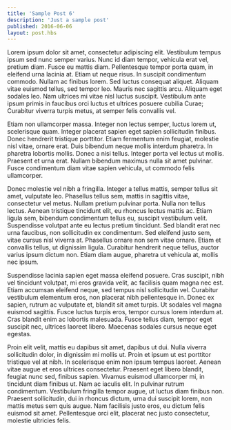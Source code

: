 ```yaml
---
title: 'Sample Post 6'
description: 'Just a sample post'
published: 2016-06-06
layout: post.hbs
---
```


Lorem ipsum dolor sit amet, consectetur adipiscing elit. Vestibulum tempus ipsum sed nunc semper varius. Nunc id diam tempor, vehicula erat vel, pretium diam. Fusce eu mattis diam. Pellentesque tempor porta quam, in eleifend urna lacinia at. Etiam ut neque risus. In suscipit condimentum commodo. Nullam ac finibus lorem. Sed luctus consequat aliquet. Aliquam vitae euismod tellus, sed tempor leo. Mauris nec sagittis arcu. Aliquam eget sodales leo. Nam ultrices mi vitae nisl luctus suscipit. Vestibulum ante ipsum primis in faucibus orci luctus et ultrices posuere cubilia Curae; Curabitur viverra turpis metus, at semper felis convallis vel.

Etiam non ullamcorper massa. Integer non lectus semper, luctus lorem ut, scelerisque quam. Integer placerat sapien eget sapien sollicitudin finibus. Donec hendrerit tristique porttitor. Etiam fermentum enim feugiat, molestie nisl vitae, ornare erat. Duis bibendum neque mollis interdum pharetra. In pharetra lobortis mollis. Donec a nisi tellus. Integer porta vel lectus ut mollis. Praesent et urna erat. Nullam bibendum maximus nulla sit amet pulvinar. Fusce condimentum diam vitae sapien vehicula, ut commodo felis ullamcorper.

Donec molestie vel nibh a fringilla. Integer a tellus mattis, semper tellus sit amet, vulputate leo. Phasellus tellus sem, mattis in sagittis vitae, consectetur vel metus. Nullam pretium pulvinar porta. Nulla non tellus lectus. Aenean tristique tincidunt elit, eu rhoncus lectus mattis ac. Etiam ligula sem, bibendum condimentum tellus eu, suscipit vestibulum velit. Suspendisse volutpat ante eu lectus pretium tincidunt. Sed blandit erat nec urna faucibus, non sollicitudin ex condimentum. Sed eleifend justo sem, vitae cursus nisl viverra at. Phasellus ornare non sem vitae ornare. Etiam et convallis tellus, ut dignissim ligula. Curabitur hendrerit neque tellus, auctor varius ipsum dictum non. Etiam diam augue, pharetra ut vehicula at, mollis nec ipsum.

Suspendisse lacinia sapien eget massa eleifend posuere. Cras suscipit, nibh vel tincidunt volutpat, mi eros gravida velit, ac facilisis quam magna nec est. Etiam accumsan eleifend neque, sed tempus nisl sollicitudin vel. Curabitur vestibulum elementum eros, non placerat nibh pellentesque in. Donec ex sapien, rutrum ac vulputate et, blandit sit amet turpis. Ut sodales vel magna euismod sagittis. Fusce luctus turpis eros, tempor cursus lorem interdum at. Cras blandit enim ac lobortis malesuada. Fusce tellus diam, tempor eget suscipit nec, ultrices laoreet libero. Maecenas sodales cursus neque eget egestas.

Proin elit velit, mattis eu dapibus sit amet, dapibus ut dui. Nulla viverra sollicitudin dolor, in dignissim mi mollis ut. Proin et ipsum ut est porttitor tristique vel at nibh. In scelerisque enim non ipsum tempus laoreet. Aenean vitae augue et eros ultrices consectetur. Praesent eget libero blandit, feugiat nunc sed, finibus sapien. Vivamus euismod ullamcorper mi, in tincidunt diam finibus ut. Nam ac iaculis elit. In pulvinar rutrum condimentum. Vestibulum fringilla tempor augue, ut luctus diam finibus non. Praesent sollicitudin, dui in rhoncus dictum, urna dui suscipit lorem, non mattis metus sem quis augue. Nam facilisis justo eros, eu dictum felis euismod sit amet. Pellentesque orci elit, placerat nec justo consectetur, molestie ultricies felis.